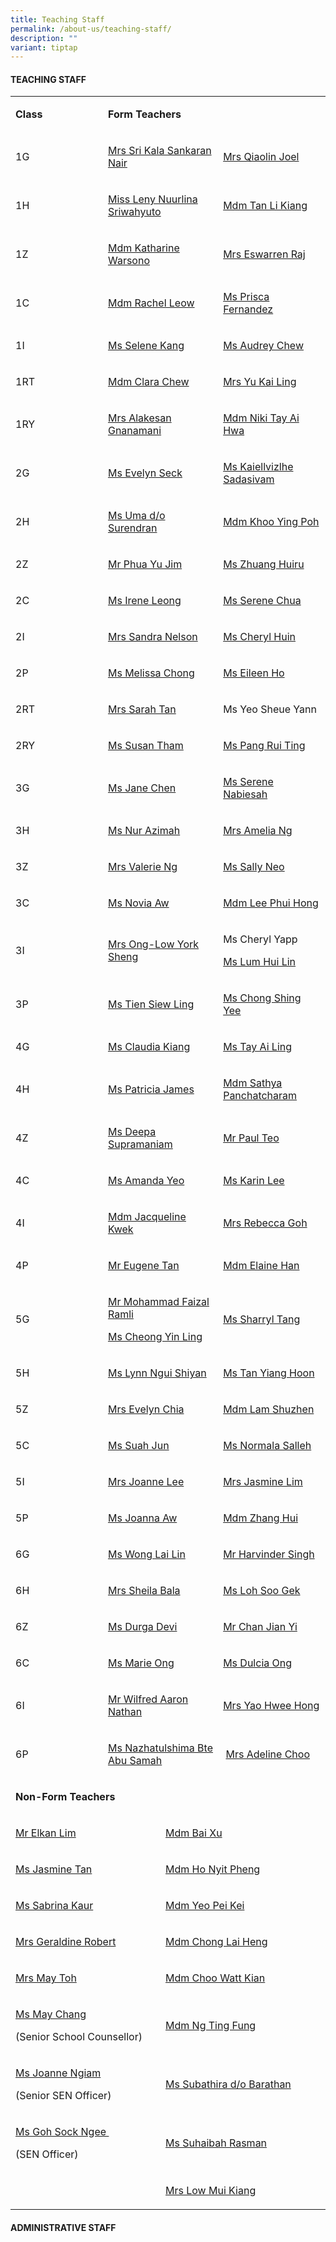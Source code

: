 ```yaml
---
title: Teaching Staff
permalink: /about-us/teaching-staff/
description: ""
variant: tiptap
---
```

<h4><strong>TEACHING STAFF&nbsp;&nbsp;</strong></h4><table><tbody><tr><td rowspan="1" colspan="1"><p><strong>Class</strong></p></td><td rowspan="1" colspan="3"><p><strong>Form Teachers</strong></p></td></tr><tr><td rowspan="1" colspan="1"><p>1G</p></td><td rowspan="1" colspan="2"><p><a href="sri_kala_sankaran_nair@moe.edu.sg" rel="noopener noreferrer nofollow" target="_blank">Mrs Sri Kala Sankaran Nair</a></p></td><td rowspan="1" colspan="1"><p><a href="zhong_qiaolin@moe.edu.sg" rel="noopener noreferrer nofollow" target="_blank">Mrs Qiaolin Joel</a></p></td></tr><tr><td rowspan="1" colspan="1"><p>1H</p></td><td rowspan="1" colspan="2"><p><a href="leny_nuurlina_sriwahyuto@moe.edu.sg" rel="noopener noreferrer nofollow" target="_blank">Miss Leny Nuurlina Sriwahyuto</a></p></td><td rowspan="1" colspan="1"><p><a href="tan_li_kiang@moe.edu.sg" rel="noopener noreferrer nofollow" target="_blank">Mdm Tan Li Kiang</a></p></td></tr><tr><td rowspan="1" colspan="1"><p>1Z</p></td><td rowspan="1" colspan="2"><p><a href="katharine_warsono@moe.edu.sg" rel="noopener noreferrer nofollow" target="_blank">Mdm Katharine Warsono</a></p></td><td rowspan="1" colspan="1"><p><a href="kasthuri_bai_v_l@moe.edu.sg" rel="noopener noreferrer nofollow" target="_blank">Mrs Eswarren Raj</a></p></td></tr><tr><td rowspan="1" colspan="1"><p>1C</p></td><td rowspan="1" colspan="2"><p><a href="leow_guet_li@moe.edu.sg" rel="noopener noreferrer nofollow" target="_blank">Mdm Rachel Leow</a></p><p></p><p></p></td><td rowspan="1" colspan="1"><p><a href="prisca_fernandez@moe.edu.sg" rel="noopener noreferrer nofollow" target="_blank">Ms Prisca Fernandez</a></p></td></tr><tr><td rowspan="1" colspan="1"><p>1I</p></td><td rowspan="1" colspan="2"><p><a href="selene_kang_bee_suan@moe.edu.sg" rel="noopener noreferrer nofollow" target="_blank">Ms Selene Kang</a></p></td><td rowspan="1" colspan="1"><p><a href="chew_sor_teng@moe.edu.sg" rel="noopener noreferrer nofollow" target="_blank">Ms Audrey Chew</a></p></td></tr><tr><td rowspan="1" colspan="1"><p>1RT</p></td><td rowspan="1" colspan="2"><p><a href="chew_miang_hui_clara@moe.edu.sg" rel="noopener noreferrer nofollow" target="_blank">Mdm Clara Chew</a></p></td><td rowspan="1" colspan="1"><p><a href="ang_kai_ling@moe.edu.sg" rel="noopener noreferrer nofollow" target="_blank">Mrs Yu Kai Ling</a></p></td></tr><tr><td rowspan="1" colspan="1"><p>1RY</p></td><td rowspan="1" colspan="2"><p><a href="gnanamani_a@moe.edu.sg" rel="noopener noreferrer nofollow" target="_blank">Mrs Alakesan Gnanamani</a></p></td><td rowspan="1" colspan="1"><p><a href="tay_ai_hwa@moe.edu.sg" rel="noopener noreferrer nofollow" target="_blank">Mdm Niki Tay Ai Hwa</a></p></td></tr><tr><td rowspan="1" colspan="1"><p>2G</p></td><td rowspan="1" colspan="2"><p><a href="seck_evelyn@moe.edu.sg" rel="noopener noreferrer nofollow" target="_blank">Ms Evelyn Seck</a></p></td><td rowspan="1" colspan="1"><p><a href="kaiellvizlhe_sadasivam@moe.edu.sg" rel="noopener noreferrer nofollow" target="_blank">Ms Kaiellvizlhe Sadasivam</a></p></td></tr><tr><td rowspan="1" colspan="1"><p>2H</p></td><td rowspan="1" colspan="2"><p><a href="uma_surendran@moe.edu.sg" rel="noopener noreferrer nofollow" target="_blank">Ms Uma d/o Surendran</a></p></td><td rowspan="1" colspan="1"><p><a href="khoo_ying_poh@moe.edu.sg" rel="noopener noreferrer nofollow" target="_blank">Mdm Khoo Ying Poh</a></p></td></tr><tr><td rowspan="1" colspan="1"><p>2Z</p></td><td rowspan="1" colspan="2"><p><a href="phua_yu_jim@moe.edu.sg" rel="noopener noreferrer nofollow" target="_blank">Mr Phua Yu Jim</a></p><p></p><p></p></td><td rowspan="1" colspan="1"><p><a href="zhuang_huiru@moe.edu.sg" rel="noopener noreferrer nofollow" target="_blank">Ms Zhuang Huiru</a></p></td></tr><tr><td rowspan="1" colspan="1"><p>2C</p></td><td rowspan="1" colspan="2"><p><a href="leong_cheon_wai@moe.edu.sg" rel="noopener noreferrer nofollow" target="_blank">Ms Irene Leong</a></p></td><td rowspan="1" colspan="1"><p><a href="chua_geok_peng@moe.edu.sg" rel="noopener noreferrer nofollow" target="_blank">Ms Serene Chua</a></p></td></tr><tr><td rowspan="1" colspan="1"><p>2I</p></td><td rowspan="1" colspan="2"><p><a href="sandra_joseph_nelson@moe.edu.sg" rel="noopener noreferrer nofollow" target="_blank">Mrs Sandra Nelson</a></p><p></p><p></p></td><td rowspan="1" colspan="1"><p><a href="cheryl_huin_yi_hui@moe.edu.sg" rel="noopener noreferrer nofollow" target="_blank">Ms Cheryl Huin</a></p></td></tr><tr><td rowspan="1" colspan="1"><p>2P</p></td><td rowspan="1" colspan="2"><p><a href="chong_jia_en_ann@moe.edu.sg" rel="noopener noreferrer nofollow" target="_blank">Ms Melissa Chong</a></p><p></p><p></p><p></p><p></p></td><td rowspan="1" colspan="1"><p><a href="ho_yen_qing_eileen@moe.edu.sg" rel="noopener noreferrer nofollow" target="_blank">Ms Eileen Ho</a></p></td></tr><tr><td rowspan="1" colspan="1"><p>2RT</p></td><td rowspan="1" colspan="2"><p><a href="tan_sarah@moe.edu.sg" rel="noopener noreferrer nofollow" target="_blank">Mrs Sarah Tan</a></p></td><td rowspan="1" colspan="1"><p>Ms Yeo Sheue Yann</p></td></tr><tr><td rowspan="1" colspan="1"><p>2RY</p></td><td rowspan="1" colspan="2"><p><a href="susan_tham_miew_peng@moe.edu.sg" rel="noopener noreferrer nofollow" target="_blank">Ms Susan Tham</a></p><p></p><p></p><p></p></td><td rowspan="1" colspan="1"><p><a href="pang_rui_ting@moe.edu.sg" rel="noopener noreferrer nofollow" target="_blank">Ms Pang Rui Ting</a></p></td></tr><tr><td rowspan="1" colspan="1"><p>3G</p></td><td rowspan="1" colspan="2"><p><a href="chen_mun_hui_jane@moe.edu.sg" rel="noopener noreferrer nofollow" target="_blank">Ms Jane Chen</a></p></td><td rowspan="1" colspan="1"><p><a href="a_ha_serene_nabiesah@moe.edu.sg" rel="noopener noreferrer nofollow" target="_blank">Ms Serene Nabiesah</a></p></td></tr><tr><td rowspan="1" colspan="1"><p>3H</p></td><td rowspan="1" colspan="2"><p><a href="nur_azimah_abdul_rahmat@moe.edu.sg" rel="noopener noreferrer nofollow" target="_blank">Ms Nur Azimah</a></p></td><td rowspan="1" colspan="1"><p><a href="ng_geok_lian_amelia@moe.edu.sg" rel="noopener noreferrer nofollow" target="_blank">Mrs Amelia Ng</a></p></td></tr><tr><td rowspan="1" colspan="1"><p>3Z</p></td><td rowspan="1" colspan="2"><p><a href="valerie_ann_de_cruz@moe.edu.sg" rel="noopener noreferrer nofollow" target="_blank">Mrs Valerie Ng</a></p></td><td rowspan="1" colspan="1"><p><a href="sally_neo@moe.edu.sg" rel="noopener noreferrer nofollow" target="_blank">Ms Sally Neo</a></p></td></tr><tr><td rowspan="1" colspan="1"><p>3C</p></td><td rowspan="1" colspan="2"><p><a href="aw_wenxi_novia@moe.edu.sg" rel="noopener noreferrer nofollow" target="_blank">Ms Novia Aw</a></p></td><td rowspan="1" colspan="1"><p><a href="lee_phui_hong@moe.edu.sg" rel="noopener noreferrer nofollow" target="_blank">Mdm Lee Phui Hong</a></p></td></tr><tr><td rowspan="1" colspan="1"><p>3I</p></td><td rowspan="1" colspan="2"><p><a href="low_york_sheng@moe.edu.sg" rel="noopener noreferrer nofollow" target="_blank">Mrs Ong-Low York Sheng</a></p></td><td rowspan="1" colspan="1"><p>Ms Cheryl Yapp</p><p><a href="lum_hui_lin@moe.edu.sg" rel="noopener noreferrer nofollow" target="_blank">Ms Lum Hui Lin</a></p></td></tr><tr><td rowspan="1" colspan="1"><p>3P</p></td><td rowspan="1" colspan="2"><p><a href="tien_siew_ling@moe.edu.sg" rel="noopener noreferrer nofollow" target="_blank">Ms Tien Siew Ling</a></p></td><td rowspan="1" colspan="1"><p><a href="chong_shing_yee@moe.edu.sg" rel="noopener noreferrer nofollow" target="_blank">Ms Chong Shing Yee</a></p></td></tr><tr><td rowspan="1" colspan="1"><p>4G</p></td><td rowspan="1" colspan="2"><p><a href="kiang_jin_hong_claudia@moe.edu.sg" rel="noopener noreferrer nofollow" target="_blank">Ms Claudia Kiang</a></p></td><td rowspan="1" colspan="1"><p><a href="tay_ai_ling@moe.edu.sg" rel="noopener noreferrer nofollow" target="_blank">Ms Tay Ai Ling</a></p></td></tr><tr><td rowspan="1" colspan="1"><p>4H</p></td><td rowspan="1" colspan="2"><p><a href="patricia_james@moe.edu.sg" rel="noopener noreferrer nofollow" target="_blank">Ms Patricia James</a></p></td><td rowspan="1" colspan="1"><p><a href="sathya_p@moe.edu.sg" rel="noopener noreferrer nofollow" target="_blank">Mdm Sathya Panchatcharam</a></p></td></tr><tr><td rowspan="1" colspan="1"><p>4Z</p></td><td rowspan="1" colspan="2"><p><a href="deepa_supramaniam@moe.edu.sg" rel="noopener noreferrer nofollow" target="_blank">Ms Deepa Supramaniam</a></p><p></p><p></p></td><td rowspan="1" colspan="1"><p><a href="teo_choon_boh@moe.edu.sg" rel="noopener noreferrer nofollow" target="_blank">Mr Paul Teo</a></p></td></tr><tr><td rowspan="1" colspan="1"><p>4C</p></td><td rowspan="1" colspan="2"><p><a href="yeo_shu_li_amanda@moe.edu.sg" rel="noopener noreferrer nofollow" target="_blank">Ms Amanda Yeo</a></p></td><td rowspan="1" colspan="1"><p><a href="lee_karin@moe.edu.sg" rel="noopener noreferrer nofollow" target="_blank">Ms Karin Lee</a></p></td></tr><tr><td rowspan="1" colspan="1"><p>4I</p></td><td rowspan="1" colspan="2"><p><a href="kwek_pei_yieng_jacqueline@moe.edu.sg" rel="noopener noreferrer nofollow" target="_blank">Mdm Jacqueline Kwek</a></p></td><td rowspan="1" colspan="1"><p><a href="heng_wen_xiu_rebecca@moe.edu.sg" rel="noopener noreferrer nofollow" target="_blank">Mrs Rebecca Goh</a></p></td></tr><tr><td rowspan="1" colspan="1"><p>4P</p></td><td rowspan="1" colspan="2"><p><a href="tan_yan_you_eugene@moe.edu.sg" rel="noopener noreferrer nofollow" target="_blank">Mr Eugene Tan</a></p></td><td rowspan="1" colspan="1"><p><a href="han_sue_ning_elaine@moe.edu.sg" rel="noopener noreferrer nofollow" target="_blank">Mdm Elaine Han</a></p></td></tr><tr><td rowspan="1" colspan="1"><p>5G</p></td><td rowspan="1" colspan="2"><p><a href="mohammad_faizal_ramli@moe.edu.sg" rel="noopener noreferrer nofollow" target="_blank">Mr Mohammad Faizal Ramli</a></p><p><a href="cheong_yin_ling_a@moe.edu.sg" rel="noopener noreferrer nofollow" target="_blank">Ms Cheong Yin Ling</a></p></td><td rowspan="1" colspan="1"><p><a href="tang_jia_hui_sharryl@moe.edu.sg" rel="noopener noreferrer nofollow" target="_blank">Ms Sharryl Tang</a></p></td></tr><tr><td rowspan="1" colspan="1"><p>5H</p></td><td rowspan="1" colspan="2"><p><a href="ngui_shiyan_lynn@moe.edu.sg" rel="noopener noreferrer nofollow" target="_blank">Ms Lynn Ngui Shiyan</a></p></td><td rowspan="1" colspan="1"><p><a href="tan_yiang_hoon@moe.edu.sg" rel="noopener noreferrer nofollow" target="_blank">Ms Tan Yiang Hoon</a></p></td></tr><tr><td rowspan="1" colspan="1"><p>5Z</p></td><td rowspan="1" colspan="2"><p><a href="chen_lingling_evelyn@moe.edu.sg" rel="noopener noreferrer nofollow" target="_blank">Mrs Evelyn Chia</a></p></td><td rowspan="1" colspan="1"><p><a href="lam_shuzhen@moe.edu.sg" rel="noopener noreferrer nofollow" target="_blank">Mdm Lam Shuzhen</a></p></td></tr><tr><td rowspan="1" colspan="1"><p>5C</p></td><td rowspan="1" colspan="2"><p><a href="suah_jun@moe.edu.sg" rel="noopener noreferrer nofollow" target="_blank">Ms Suah Jun</a></p></td><td rowspan="1" colspan="1"><p><a href="normala_salleh@moe.edu.sg" rel="noopener noreferrer nofollow" target="_blank">Ms Normala Salleh</a></p></td></tr><tr><td rowspan="1" colspan="1"><p>5I</p></td><td rowspan="1" colspan="2"><p><a href="teo_su_ping_joanne@moe.edu.sg" rel="noopener noreferrer nofollow" target="_blank">Mrs Joanne Lee</a></p><p></p><p></p></td><td rowspan="1" colspan="1"><p><a href="wong_yun_shan_jasmine@moe.edu.sg" rel="noopener noreferrer nofollow" target="_blank">Mrs Jasmine Lim</a></p></td></tr><tr><td rowspan="1" colspan="1"><p>5P</p></td><td rowspan="1" colspan="2"><p><a href="aw_jiazhen_joanna@moe.edu.sg" rel="noopener noreferrer nofollow" target="_blank">Ms Joanna Aw</a></p></td><td rowspan="1" colspan="1"><p><a href="zhang_hui_a@moe.edu.sg" rel="noopener noreferrer nofollow" target="_blank">Mdm Zhang Hui</a></p></td></tr><tr><td rowspan="1" colspan="1"><p>6G</p></td><td rowspan="1" colspan="2"><p><a href="wong_lai_lin@moe.edu.sg" rel="noopener noreferrer nofollow" target="_blank">Ms Wong Lai Lin</a></p></td><td rowspan="1" colspan="1"><p><a href="harvinder_singh_g_singh@moe.edu.sg" rel="noopener noreferrer nofollow" target="_blank">Mr Harvinder Singh</a></p></td></tr><tr><td rowspan="1" colspan="1"><p>6H</p></td><td rowspan="1" colspan="2"><p><a href="sheila_bala@moe.edu.sg" rel="noopener noreferrer nofollow" target="_blank">Mrs Sheila Bala</a></p></td><td rowspan="1" colspan="1"><p><a href="loh_soo_gek@moe.edu.sg" rel="noopener noreferrer nofollow" target="_blank">Ms Loh Soo Gek</a></p></td></tr><tr><td rowspan="1" colspan="1"><p>6Z</p></td><td rowspan="1" colspan="2"><p><a href="durgha_devi_subramaniam@moe.edu.sg" rel="noopener noreferrer nofollow" target="_blank">Ms Durga Devi</a></p></td><td rowspan="1" colspan="1"><p><a href="chan_jian_yi@moe.edu.sg" rel="noopener noreferrer nofollow" target="_blank">Mr Chan Jian Yi</a></p></td></tr><tr><td rowspan="1" colspan="1"><p>6C</p></td><td rowspan="1" colspan="2"><p><a href="ong_hsin_ee_marie@moe.edu.sg" rel="noopener noreferrer nofollow" target="_blank">Ms Marie Ong</a></p></td><td rowspan="1" colspan="1"><p><a href="ong_tian_nu_dulcia@moe.edu.sg" rel="noopener noreferrer nofollow" target="_blank">Ms Dulcia Ong</a></p></td></tr><tr><td rowspan="1" colspan="1"><p>6I</p></td><td rowspan="1" colspan="2"><p><a href="" rel="noopener noreferrer nofollow" target="_blank">Mr Wilfred Aaron Nathan</a></p></td><td rowspan="1" colspan="1"><p><a href="tan_hwee_hong@moe.edu.sg" rel="noopener noreferrer nofollow" target="_blank">Mrs Yao Hwee Hong</a></p></td></tr><tr><td rowspan="1" colspan="1"><p>6P</p></td><td rowspan="1" colspan="2"><p><a href="nazhatulshima_abu_samah@moe.edu.sg" rel="noopener noreferrer nofollow" target="_blank">Ms Nazhatulshima Bte Abu Samah</a></p></td><td rowspan="1" colspan="1"><p><strong>&nbsp;</strong><a href="pang_gek_luang_adeline@moe.edu.sg" rel="noopener noreferrer nofollow" target="_blank">Mrs Adeline Choo</a></p></td></tr><tr><td rowspan="1" colspan="4"><p><strong>Non-Form Teachers</strong></p></td></tr><tr><td rowspan="1" colspan="2"><p><a href="lim_boon_ching_elkan@moe.edu.sg" rel="noopener noreferrer nofollow" target="_blank">Mr Elkan Lim</a></p></td><td rowspan="1" colspan="2"><p><a href="bai_xu@moe.edu.sg" rel="noopener noreferrer nofollow" target="_blank">Mdm Bai Xu</a></p></td></tr><tr><td rowspan="1" colspan="2"><p><a href="tan_su_hsien_jasmine@moe.edu.sg" rel="noopener noreferrer nofollow" target="_blank">Ms Jasmine Tan</a></p></td><td rowspan="1" colspan="2"><p><a href="ho_nyit_pheng@moe.edu.sg" rel="noopener noreferrer nofollow" target="_blank">Mdm Ho Nyit Pheng</a></p></td></tr><tr><td rowspan="1" colspan="2"><p><a href="sabrina_kaur_jit_singh@moe.edu.sg" rel="noopener noreferrer nofollow" target="_blank">Ms Sabrina Kaur</a></p></td><td rowspan="1" colspan="2"><p><a href="yeo_pei_kei@moe.edu.sg" rel="noopener noreferrer nofollow" target="_blank">Mdm Yeo Pei Kei</a></p></td></tr><tr><td rowspan="1" colspan="2"><p><a href="geraldine_robert@moe.edu.sg" rel="noopener noreferrer nofollow" target="_blank">Mrs Geraldine Robert</a></p></td><td rowspan="1" colspan="2"><p><a href="chong_lai_heng_a@moe.edu.sg" rel="noopener noreferrer nofollow" target="_blank">Mdm Chong Lai Heng</a></p></td></tr><tr><td rowspan="1" colspan="2"><p><a href="eng_yi-mei@moe.edu.sg" rel="noopener noreferrer nofollow" target="_blank">Mrs May Toh</a></p></td><td rowspan="1" colspan="2"><p><a href="choo_watt_kian@moe.edu.sg" rel="noopener noreferrer nofollow" target="_blank">Mdm Choo Watt Kian</a></p></td></tr><tr><td rowspan="1" colspan="2"><p><a href="chang_chiu-mei@moe.edu.sg" rel="noopener noreferrer nofollow" target="_blank">Ms May Chang</a></p><p>(Senior School Counsellor)</p></td><td rowspan="1" colspan="2"><p><a href="ng_ting_fung_a@moe.edu.sg" rel="noopener noreferrer nofollow" target="_blank">Mdm Ng Ting Fung</a></p></td></tr><tr><td rowspan="1" colspan="2"><p><a href="ngiam_yean_ling@moe.edu.sg" rel="noopener noreferrer nofollow" target="_blank">Ms Joanne Ngiam</a>&nbsp;</p><p>(Senior SEN Officer)</p></td><td rowspan="1" colspan="2"><p><a href="subathira_d_o_barathan@moe.edu.sg" rel="noopener noreferrer nofollow" target="_blank">Ms Subathira d/o Barathan</a></p></td></tr><tr><td rowspan="1" colspan="2"><p><a href="goh_sock_ngee@moe.edu.sg" rel="noopener noreferrer nofollow" target="_blank">Ms Goh Sock Ngee&nbsp;</a></p><p>(SEN Officer)&nbsp;</p></td><td rowspan="1" colspan="2"><p><a href="suhaibah_rasman@moe.edu.sg" rel="noopener noreferrer nofollow" target="_blank">Ms Suhaibah Rasman</a></p></td></tr><tr><td rowspan="1" colspan="2"><p></p></td><td rowspan="1" colspan="2"><p><a href="low_mui_kiang_a@moe.edu.sg" rel="noopener noreferrer nofollow" target="_blank">Mrs Low Mui Kiang</a></p></td></tr></tbody></table><h4><strong>ADMINISTRATIVE STAFF&nbsp;&nbsp;</strong></h4><p></p>